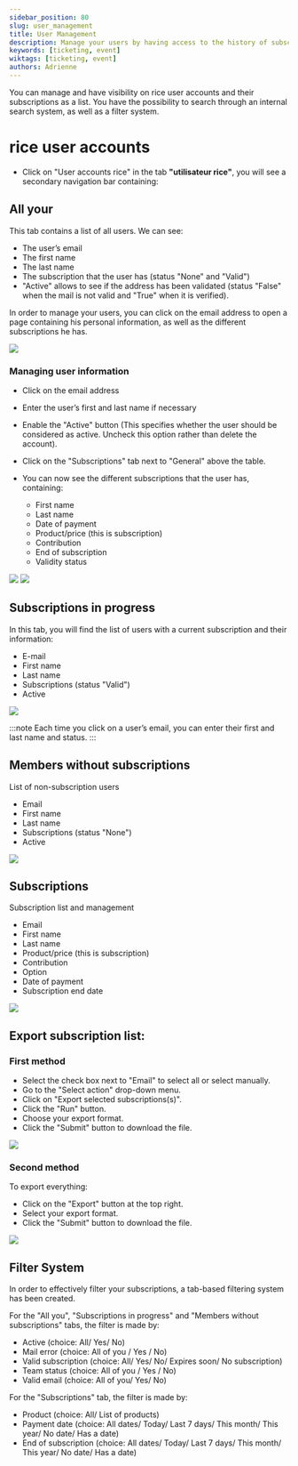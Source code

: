 ```yaml
---
sidebar_position: 80
slug: user_management
title: User Management
description: Manage your users by having access to the history of subscriptions and reservations
keywords: [ticketing, event]
wiktags: [ticketing, event]
authors: Adrienne
---
```



You can manage and have visibility on rice user accounts and their subscriptions as a list. You have the possibility to search through an internal search system, as well as a filter system.

# rice user accounts 

- Click on "User accounts rice" in the tab **"utilisateur rice"**, you will see a secondary navigation bar containing:

## All your

This tab contains a list of all users. We can see:
- The user’s email
- The first name 
- The last name
- The subscription that the user has (status "None" and "Valid")
- "Active" allows to see if the address has been validated (status "False" when the mail is not valid and "True" when it is verified).

In order to manage your users, you can click on the email address to open a page containing his personal information, as well as the different subscriptions he has.

![](/img/util1.png)

### Managing user information

- Click on the email address
- Enter the user’s first and last name if necessary
- Enable the "Active" button (This specifies whether the user should be considered as active. Uncheck this option rather than delete the account).

- Click on the "Subscriptions" tab next to "General" above the table.
- You can now see the different subscriptions that the user has, containing:
  - First name
  - Last name
  - Date of payment
  - Product/price (this is subscription)
  - Contribution
  - End of subscription
  - Validity status

![](/img/util2.png)
![](/img/util3.png)

## Subscriptions in progress

In this tab, you will find the list of users with a current subscription and their information:

- E-mail
- First name
- Last name
- Subscriptions (status "Valid")
- Active

![](/img/util4.png)

:::note
Each time you click on a user’s email, you can enter their first and last name and status.
::: 


## Members without subscriptions

List of non-subscription users

- Email
- First name
- Last name
- Subscriptions (status "None")
- Active

![](/img/util5.png)

## Subscriptions

Subscription list and management

- Email
- First name
- Last name
- Product/price (this is subscription)
- Contribution
- Option
- Date of payment
- Subscription end date

![](/img/util6.png)

## Export subscription list:

### First method

- Select the check box next to "Email" to select all or select manually.
- Go to the "Select action" drop-down menu.
- Click on "Export selected subscriptions(s)".
- Click the "Run" button.
- Choose your export format.
- Click the "Submit" button to download the file.

![](/img/util7.png)

### Second method

To export everything:
- Click on the "Export" button at the top right.
- Select your export format.
- Click the "Submit" button to download the file.

![](/img/util8.png)

## Filter System

In order to effectively filter your subscriptions, a tab-based filtering system has been created.

For the "All you", "Subscriptions in progress" and "Members without subscriptions" tabs, the filter is made by: 

- Active (choice: All/ Yes/ No)
- Mail error (choice: All of you / Yes / No)
- Valid subscription (choice: All/ Yes/ No/ Expires soon/ No subscription)
- Team status (choice: All of you / Yes / No)
- Valid email (choice: All of you/ Yes/ No)

For the "Subscriptions" tab, the filter is made by: 

- Product (choice: All/ List of products)
- Payment date (choice: All dates/ Today/ Last 7 days/ This month/ This year/ No date/ Has a date)
- End of subscription (choice: All dates/ Today/ Last 7 days/ This month/ This year/ No date/ Has a date)

